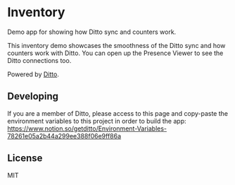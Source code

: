 # Inventory

Demo app for showing how Ditto sync and counters work.

This inventory demo showcases the smoothness of the Ditto sync and how counters work with Ditto. You can open up the Presence Viewer to see the Ditto connections too.

Powered by [Ditto](https://www.ditto.live/).


## Developing

If you are a member of Ditto, please access to this page and copy-paste the environment variables to this project in order to build the app:
https://www.notion.so/getditto/Environment-Variables-78261e05a2b44a299ee388f06e9ff86a


## License

MIT
